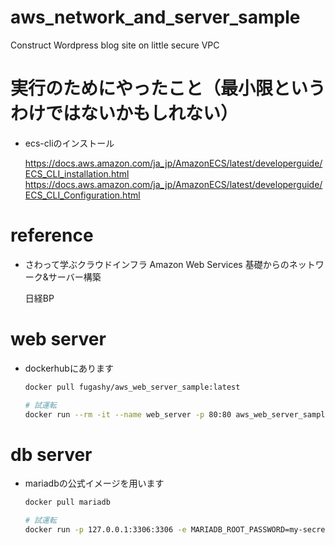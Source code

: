 # aws_network_and_server_sample

Construct Wordpress blog site on little secure VPC

# 実行のためにやったこと（最小限というわけではないかもしれない）

- ecs-cliのインストール

  https://docs.aws.amazon.com/ja_jp/AmazonECS/latest/developerguide/ECS_CLI_installation.html
  https://docs.aws.amazon.com/ja_jp/AmazonECS/latest/developerguide/ECS_CLI_Configuration.html

# reference

- さわって学ぶクラウドインフラ Amazon Web Services 基礎からのネットワーク&サーバー構築

  日経BP

# web server

- dockerhubにあります

  ```bash
  docker pull fugashy/aws_web_server_sample:latest

  # 試運転
  docker run --rm -it --name web_server -p 80:80 aws_web_server_sample
  ```

# db server

- mariadbの公式イメージを用います

  ```bash
  docker pull mariadb

  # 試運転
  docker run -p 127.0.0.1:3306:3306 -e MARIADB_ROOT_PASSWORD=my-secret-pw -e MARIADB_DATABASE=wordpress --name db_server -it --rm mariadb
  ```
